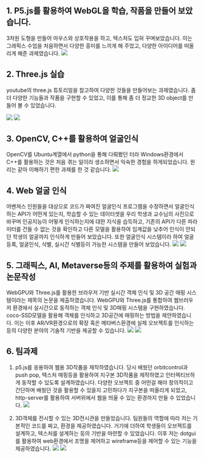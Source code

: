 ## 1. P5.js를 활용하여 WebGL을 학습, 작품을 만들어 보았습니다.
3차원 도형을 만들어 마우스와 상호작용을 하고, 텍스처도 입혀 꾸며보았습니다. 
이는 그래픽스 수업을 처음하면서 다양한 흥미를 느끼게 해 주었고, 다양한 아이디어를 떠올리게 해준 과제였습니다.
![](src/Pasted%20image%2020250529151710.png)
## 2. Three.js 실습
youtube의 three.js 튜토리얼을 참고하여 다양한 것들을 만들어보는 과제였습니다. 좀 더 다양한 기능들과 작품을 구현할 수 있었고, 이를 통해 좀 더 정교한 3D object를 만들어 볼 수 있었습니다.

![](src/Pasted%20image%2020250529151737.png)
![](src/Pasted%20image%2020250529151752.png)
## 3. OpenCV, C++를 활용하여 얼굴인식
OpenCV를 Ubuntu계열에서 python을 통해 다뤄봤던 터라 Windows환경에서 C++를 활용하는 것은 처음 겪는 일이라 생소하면서 익숙한 경험을 하게되었습니다. 원리는 같아 이해하기 편한 과제를 한 것 같습니다.
![](src/Pasted%20image%2020250529151827.png)

## 4. Web 얼굴 인식
어벤져스 인원들을 대상으로 코드가 짜여진 얼굴인식 프로그램을 수정하면서 얼굴인식하는 API가 어떤게 있는지, 학습할 수 있는 데이터셋을 우리 학생과 교수님의 사진으로 바꾸며 인공지능이 어떻게 인식하는지에 대한 지식을 습득하고, 기존의 API가 다른 파라미터를 건들 수 없는 것을 확인하고 다른 모델을 활용하여 임계값을 낮추어 인식이 안되던 학생의 얼굴까지 인식하게 만들어 보았습니다.
또한 얼굴인식 시스템이라 하여 얼굴 등록, 얼굴인식, 식별, 실시간 식별등이 가능한 시스템을 만들어 보았습니다.
![](src/Pasted%20image%2020250529151854.png)
![](src/Pasted%20image%2020250529151904.png)
## 5. 그래픽스, AI, Metaverse등의 주제를 활용하여 실험과 논문작성
WebGPU와 Three.js를 활용한 브라우저 기반 실시간 객체 인식 및 3D 공간 매핑 시스템이라는 제목의 논문을 제출하였습니다. WebGPU와 Three.js를 통합하여 웹브러우저 환경에서 실시간으로 동작하는 객체 인식 및 3D매핑 시스템을 구현하였습니다. coco-SSD모델을 활용해 객체를 인식하고 3D공간에 매핑하는 방법을 제안하였습니다. 이는 이후 AR/VR환경으로의 확장 혹은 메타버스환경에 실제 오브젝트를 인식하는 등의 다양한 분야의 기술적 기반을 제공할 수 있습니다.
![](src/Pasted%20image%2020250529151636.png)
![](src/Pasted%20image%2020250529151650.png)
## 6. 팀과제
1. p5.js를 응용하여 웹용 3D작품을 제작하였습니다. 당시 배웠던 orbitcontrol과 push pop, 텍스처 매핑등을 활용하여 지구본 3D작품을 제작하였고 인터렉티브하게 동작할 수 있도록 설계하였습니다. 다양한 오브젝트 중 어떤걸 해야 창의적이고 간단하며 배웠던 것을 활용할 수 있을지 고민하다가 지구본을 떠올리게 되었고, http-server를 활용하여 서버위에서 웹을 띄울 수 있는 환경까지 만들 수 있었습니다.
![](src/Pasted%20image%2020250529152125.png)

2. 3D객체를 전시할 수 있는 3D전시관을 만들었습니다. 팀원들의 역할에 따라 저는 기본적인 코드를 짜고, 환경을 제공하였습니다. 거기에 더하여 학생들이 오브젝트를 설계하고, 텍스처를 설계하는 등의 기반을 마련할 수 있었습니다. 이후 저는 dotgui를 활용하여 web환경에서 조명을 제어하고 wireframe등을 제어할 수 있는 기능을 제공하였습니다.
![](src/Pasted%20image%2020250529152154.png)
![](src/Pasted%20image%2020250529152213.png)
